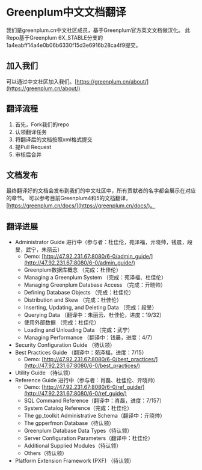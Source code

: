 # Greenplum中文文档翻译
我们是greenplum.cn中文社区成员，基于Greenplum官方英文文档做汉化。
此Repo基于Greenplum 6X_STABLE分支的1a4eabff14a4e0b06b6330f15d3e6916b28ca4f9提交。
## 加入我们
可以通过中文社区加入我们。[https://greenplum.cn/about/](https://greenplum.cn/about/)
## 翻译流程

 1. 首先，Fork我们的repo
 2. 认领翻译任务
 3. 将翻译后的文档按照xml格式提交
 4. 提Pull Request
 5. 审核后合并

## 文档发布
最终翻译好的文档会发布到我们的中文社区中，所有贡献者的名字都会展示在对应的章节。
可以参考目前Greenplum4和5的文档翻译，[https://greenplum.cn/docs/](https://greenplum.cn/docs/)。

## 翻译进展
- Administrator Guide 进行中（参与者：杜佳伦，苑泽福，亓晓帅，钱晨，段旻，武宁，朱丽云）
    - Demo: [http://47.92.231.67:8080/6-0/admin_guide/](http://47.92.231.67:8080/6-0/admin_guide/)
    - Greenplum数据库概念 （完成：杜佳伦）
    - Managing a Greenplum System （完成：苑泽福、杜佳伦）
    - Managing Greenplum Database Access （完成：亓晓帅）
    - Defining Database Objects （完成：杜佳伦）
    - Distribution and Skew （完成：杜佳伦）
    - Inserting, Updating, and Deleting Data （完成：段旻）
    - Querying Data （翻译中：朱丽云、杜佳伦，进度：19/32）
    - 使用外部数据 （完成：杜佳伦）
    - Loading and Unloading Data （完成：武宁）
    - Managing Performance （翻译中：钱晨，进度：4/7）
- Security Configuration Guide （待认领）
- Best Practices Guide （翻译中：苑泽福，进度：7/15）
    - Demo: [http://47.92.231.67:8080/6-0/best_practices/](http://47.92.231.67:8080/6-0/best_practices/)
- Utility Guide （待认领）
- Reference Guide 进行中（参与者：肖磊、杜佳伦、亓晓帅）
    - Demo: [http://47.92.231.67:8080/6-0/ref_guide/](http://47.92.231.67:8080/6-0/ref_guide/)
    - SQL Command Reference（翻译中：肖磊，进度：7/157）
    - System Catalog Reference（完成：杜佳伦）
    - The gp_toolkit Administrative Schema（翻译中：亓晓帅）
    - The gpperfmon Database（待认领）
    - Greenplum Database Data Types（待认领）
    - Server Configuration Parameters（翻译中：杜佳伦）
    - Additional Supplied Modules（待认领）
    - Others（待认领）
- Platform Extension Framework (PXF) （待认领）
